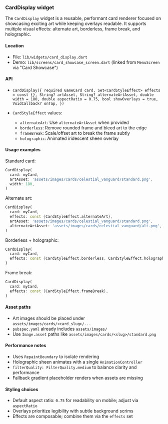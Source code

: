 ### CardDisplay widget

The `CardDisplay` widget is a reusable, performant card renderer focused on showcasing exciting art while keeping overlays readable. It supports multiple visual effects: alternate art, borderless, frame break, and holographic.

#### Location
- File: `lib/widgets/card_display.dart`
- Demo: `lib/screens/card_showcase_screen.dart` (linked from `MenuScreen` via "Card Showcase")

#### API
- `CardDisplay({
    required GameCard card,
    Set<CardStyleEffect> effects = const {},
    String? artAsset,
    String? alternateArtAsset,
    double width = 180,
    double aspectRatio = 0.75,
    bool showOverlays = true,
    VoidCallback? onTap,
  })`

- `CardStyleEffect` values:
  - `alternateArt`: Use `alternateArtAsset` when provided
  - `borderless`: Remove rounded frame and bleed art to the edge
  - `frameBreak`: Scale/offset art to break the frame subtly
  - `holographic`: Animated iridescent sheen overlay

#### Usage examples

Standard card:
```dart
CardDisplay(
  card: myCard,
  artAsset: 'assets/images/cards/celestial_vanguard/standard.png',
  width: 180,
)
```

Alternate art:
```dart
CardDisplay(
  card: myCard,
  effects: const {CardStyleEffect.alternateArt},
  artAsset: 'assets/images/cards/celestial_vanguard/standard.png',
  alternateArtAsset: 'assets/images/cards/celestial_vanguard/alt.png',
)
```

Borderless + holographic:
```dart
CardDisplay(
  card: myCard,
  effects: const {CardStyleEffect.borderless, CardStyleEffect.holographic},
)
```

Frame break:
```dart
CardDisplay(
  card: myCard,
  effects: const {CardStyleEffect.frameBreak},
)
```

#### Asset paths
- Art images should be placed under `assets/images/cards/<card_slug>/...`
- `pubspec.yaml` already includes `assets/images/`
- Use `Image.asset` paths like `assets/images/cards/<slug>/standard.png`

#### Performance notes
- Uses `RepaintBoundary` to isolate rendering
- Holographic sheen animates with a single `AnimationController`
- `filterQuality: FilterQuality.medium` to balance clarity and performance
- Fallback gradient placeholder renders when assets are missing

#### Styling choices
- Default aspect ratio: `0.75` for readability on mobile; adjust via `aspectRatio`
- Overlays prioritize legibility with subtle background scrims
- Effects are composable; combine them via the `effects` set

